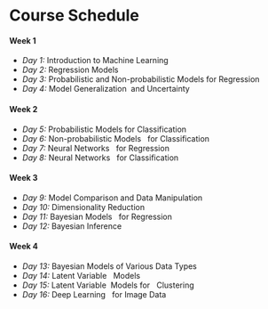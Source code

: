 # Course Schedule

#### Week 1
- *Day 1:* Introduction to Machine Learning
- *Day 2:* Regression Models
- *Day 3:* Probabilistic and Non-probabilistic Models for Regression
- *Day 4:* Model Generalization  and Uncertainty

#### Week 2
- *Day 5:* Probabilistic Models for Classification
- *Day 6:* Non-probabilistic Models   for Classification
- *Day 7:* Neural Networks   for Regression
- *Day 8:* Neural Networks   for Classification

#### Week 3
- *Day 9:* Model Comparison and Data Manipulation
- *Day 10:* Dimensionality Reduction
- *Day 11:* Bayesian Models   for Regression
- *Day 12:* Bayesian Inference

#### Week 4
- *Day 13:* Bayesian Models of Various Data Types
- *Day 14:* Latent Variable   Models
- *Day 15:* Latent Variable  Models for   Clustering
- *Day 16:* Deep Learning   for Image Data

